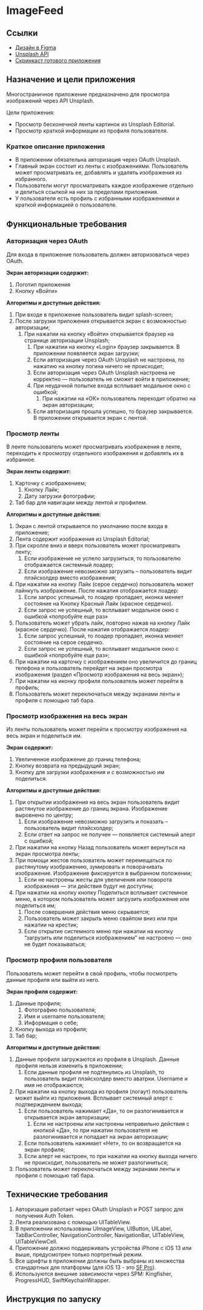 # **ImageFeed**

## **Ссылки**

- [Дизайн в Figma](https://tinyurl.com/image-feed-figma)
- [Unsplash API](https://unsplash.com/documentation)
- [Скринкаст готового приложения]()

## **Назначение и цели приложения**

Многостраничное приложение предназначено для просмотра изображений через API Unsplash.

Цели приложения:

- Просмотр бесконечной ленты картинок из Unsplash Editorial.
- Просмотр краткой информации из профиля пользователя.

### Краткое описание приложения

- В приложении обязательна авторизация через OAuth Unsplash.
- Главный экран состоит из ленты с изображениями. Пользователь может просматривать ее, добавлять и удалять изображения из избранного.
- Пользователи могут просматривать каждое изображение отдельно и делиться ссылкой на них за пределами приложения.
- У пользователя есть профиль с избранными изображениями и краткой информацией о пользователе.

## **Функциональные требования**

### Авторизация через OAuth

Для входа в приложение пользователь должен авторизоваться через OAuth.

**Экран авторизации содержит:**

1. Логотип приложения
2. Кнопку «Войти»

**Алгоритмы и доступные действия:**

1. При входе в приложение пользователь видит splash-screen;
2. После загрузки приложения открывается экран с возможностью авторизации;
    1. При нажатии на кнопку «Войти» открывается браузер на странице авторизации Unsplash;
        1. При нажатии на кнопку «Login» браузер закрывается. В приложении появляется экран загрузки;
        2. Если авторизация через OAuth Unsplash не настроена, по нажатию на кнопку логина ничего не происходит;
        3. Если авторизация через OAuth Unsplash настроена не корректно — пользователь не сможет войти в приложение;
        4. При неудачной попытке входа всплывает модальное окно с ошибкой;
            1. При нажатии на «ОК» пользователь переходит обратно на экран авторизации;
        5. Если авторизация прошла успешно, то браузер закрывается. В приложении открывается экран с лентой.

### Просмотр ленты

В ленте пользователь может просматривать изображения в ленте, переходить к просмотру отдельного изображения и добавлять их в избранное.

**Экран ленты содержит:**

1. Карточку с изображением;
    1. Кнопку Лайк;
    2. Дату загрузки фотографии;
2. Таб бар для навигации между лентой и профилем.

**Алгоритмы и доступные действия:**

1. Экран с лентой открывается по умолчанию после входа в приложение;
2. Лента содержит изображения из Unsplash Editorial;
3. При скролле вниз и вверх пользователь может просматривать ленту;
    1. Если изображение не успело загрузиться, то пользователю отображается системный лоадер;
    2. Если изображение невозможно загрузить – пользователь видит плэйсхолдер вместо изображения;
4. При нажатии на кнопку Лайк (серое сердечко) пользователь может лайнкуть изображение. После нажатия отображается лоадер:
    1. Если запрос успешный, то лоадер пропадает, иконка меняет состояние на Кнопку Красный Лайк (красное сердечко).
    2. Если запрос не успешный, то всплывает модальное окно с ошибкой «попробуйте еще раз»
5. Пользователь может убрать лайк, повторно нажав на кнопку Лайк (красное сердечко). После нажатия отображается лоадер:
    1. Если запрос успешный, то лоадер пропадает, иконка меняет состояние на серое сердечко.
    2. Если запрос не успешный, то всплывает модальное окно с ошибкой «попробуйте еще раз»;
6. При нажатии на карточку с изображением оно увеличится до границ телефона и пользователь перейдет на экран просмотра изображения (раздел «Просмотр изображения на весь экран»);
7. При нажатии на иконку профиля пользователь может перейти в профиль;
8. Пользователь может переключаться между экранами ленты и профиля с помощью таб бара.

### Просмотр изображения на весь экран

Из ленты пользователь может перейти к просмотру изображения на весь экран и поделиться им.

**Экран содержит:**

1. Увеличенное изображение до границ телефона;
2. Кнопку возврата на предыдущий экран;
3. Кнопку для загрузки изображения и с возможностью им поделиться.

**Алгоритмы и доступные действия:**

1. При открытии изображения на весь экран пользователь видит растянутое изображение до границ экрана. Изображение выровнено по центру;
    1. Если изображение невозможно загрузить и показать – пользователь видит плэйсхолдер;
    2. Если ответ на запрос не получен — появляется системный алерт с ошибкой;
2. При нажатии на кнопку Назад пользователь может вернуться на экран просмотра ленты;
3. При помощи жестов пользователь может перемещаться по растянутому изображению, зумировать и поворачивать изображение. Изображение фиксируется в выбранном положении;
    1. Если не настроены жесты для увеличения или поворота изображения — эти действия будут не доступны;
4. При нажатии на кнопку кнопку Поделиться всплывает системное меню, в котором пользователь может загрузить изображение или поделиться им;
    1. После совершения действия меню скрывается;
    2. Пользователь может закрыть меню свайпом вниз или при нажатии на крестик;
    3. Если открытие системного меню при нажатии на кнопку “загрузить или поделиться изображением” не настроено — оно не будет показываться;

### Просмотр профиля пользователя

Пользователь может перейти в свой профиль, чтобы посмотреть данные профиля или выйти из него.

**Экран профиля содержит:**

1. Данные профиля;
    1. Фотографию пользователя;
    2. Имя и username пользователя;
    3. Информация о себе;
2. Кнопку выхода из профиля;
3. Таб бар;

**Алгоритмы и доступные действия:**

1. Данные профиля загружаются из профиля в Unsplash. Данные профиля нельзя изменить в приложении;
    1. Если данные профиля не подтянулись из Unsplash, то пользователь видит плэйсхолдер вместо аватрки. Username и имя не отображаются;
2. При нажатии на кнопку выхода из профиля (логаут) пользователь может выйти из приложения. Всплывает системный алерт с подтверждением выхода;
    1. Если пользователь нажимает «Да», то он разлогинивается и открывается экран авторизации;
        1. Если не настроены или настроены неправильно действия с кнопкой «Да», то при нажатии пользователя не разлогинивается и попадает на экран авторизации;
    2. Если пользователь нажимает «Нет», то он возвращается на экран профиля;
    3. Если алерт не настроен, то при нажатии на кнопку выхода ничего не происходит, пользователь не может разлогиниться;
3. Пользователь может переключаться между экранами ленты и профиля с помощью таб бара.

## **Технические требования**

1. Авторизация работает через OAuth Unsplash и POST запрос для получения Auth Token.
2. Лента реализована с помощью UITableView.
3. В приложении использованы UImageView, UIButton, UILabel, TabBarController, NavigationController, NavigationBar, UITableView, UITableViewCell.
4. Приложение должно поддерживать устройства iPhone с iOS 13 или выше, предусмотрен только портретный режим.
5. Все шрифты в приложении должны быть выбраны из множества стандартных для платформы (для iOS 13 - это [SF Pro](https://developer.apple.com/fonts/)).
6. Используются внешние зависимости через SPM: Kingfisher, ProgressHUD, SwiftKeychainWrapper.

## **Инструкция по запуску**
